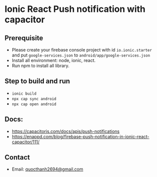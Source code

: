 # Ionic React Push notification with capacitor

## Prerequisite
- Please create your firebase console project with id `io.ionic.starter` and put `google-services.json` to `android/app/google-services.json`
- Install all environment: node, ionic, react.
- Run npm to install all library.

## Step to build and run
- `ionic build` 
- `npx cap sync android`
- `npx cap open android`

## Docs:
- https://capacitorjs.com/docs/apis/push-notifications
- https://enappd.com/blog/firebase-push-notification-in-ionic-react-capacitor/111/

## Contact
- Email: quocthanh2694@gmail.com